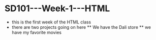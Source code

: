 # SD101---Week-1---HTML
*   this is the first week of the HTML class
*   there are two projects going on here
**   We have the Dali store
**   we have my favorite movies